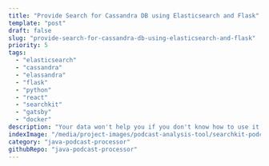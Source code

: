 ```yaml
---
title: "Provide Search for Cassandra DB using Elasticsearch and Flask"
template: "post"
draft: false
slug: "provide-search-for-cassandra-db-using-elasticsearch-and-flask"
priority: 5
tags:
  - "elasticsearch"
  - "cassandra"
  - "elassandra"
  - "flask"
  - "python"
  - "react"
  - "searchkit"
  - "gatsby"
  - "docker"
description: "Your data won't help you if you don't know how to use it. One way is to allow end-users (or admins) to search through your data. Elassandra integrates Elasticsearch with your Cassandra DB for near instant search results and a REST API. One way to access that REST API is by connecting to it through a React app, with a Flask app server in the middle to handle requests. Click here to get an idea for how I can build a similar solution for your app."
indexImage: "/media/project-images/podcast-analysis-tool/searchkit-podcasts-sample-search.png"
category: "java-podcast-processor"
githubRepo: "java-podcast-processor"
---
```



